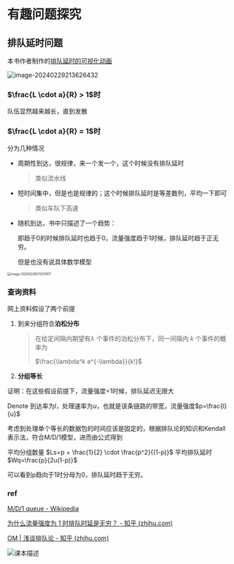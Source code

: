 # 有趣问题探究

## 排队延时问题

本书作者制作的[排队延时的可视化动画](https://media.pearsoncmg.com/ph/esm/ecs_kurose_compnetwork_8/cw/content/interactiveanimations/queuing-loss-applet/index.html)

![image-20240229213626432](https://philfan-pic.oss-cn-beijing.aliyuncs.com/img/image-20240229213626432.png)



### $\frac{L \cdot a}{R} > 1$​时

队伍显然越来越长，直到发散

### $\frac{L \cdot a}{R} = 1$时

分为几种情况

- 周期性到达，很规律，来一个发一个，这个时候没有排队延时

  > 类似流水线

- 短时间集中，但是也是规律的；这个时候排队延时是等差数列，平均一下即可

  > 类似车队下高速

- 随机到达，书中只描述了一个趋势：

  即趋于0的时候排队延时也趋于0，流量强度趋于1时候，排队延时趋于正无穷。

  但是也没有说具体数学模型

<img src="https://philfan-pic.oss-cn-beijing.aliyuncs.com/img/image-20240229211257617.png" alt="image-20240229211257617" style="zoom:50%;" />


### 查询资料

网上资料假设了两个前提

1. 到来分组符合**泊松分布** 

   >在给定间隔内期望有$λ$ 个事件的泊松分布下，同一间隔内 $k$ 个事件的概率为
   >
   >$\frac{\lambda^k e^{-\lambda}}{k!}$

2. **分组等长**

证明：在这些假设前提下，流量强度=1时候，排队延迟无限大

Denote 到达率为$l$，处理速率为$u$，也就是该条链路的带宽，流量强度$p=\frac{l}{u}$

考虑到处理单个等长的数据包的时间应该是固定的，根据排队论的知识和Kendall表示法，符合M/D/1模型，进而由公式得到

平均分组数量 $Ls=p + \frac{1}{2} \cdot \frac{p^2}{(1-p)}$
平均排队延时 $Wq=\frac{p}{2u(1-p)}$

可以看到p趋向于1时分母为0，排队延时趋于无穷。



### ref

[M/D/1 queue - Wikipedia](https://en.wikipedia.org/wiki/M/D/1_queue)

[为什么流量强度为 1 时排队时延是无穷？ - 知乎 (zhihu.com)](https://www.zhihu.com/question/317549997)

[OM | 浅谈排队论 - 知乎 (zhihu.com)](https://zhuanlan.zhihu.com/p/99131787)

![课本描述](https://philfan-pic.oss-cn-beijing.aliyuncs.com/img/6c176fc1b617d7cb64a6339634b874c.png)
